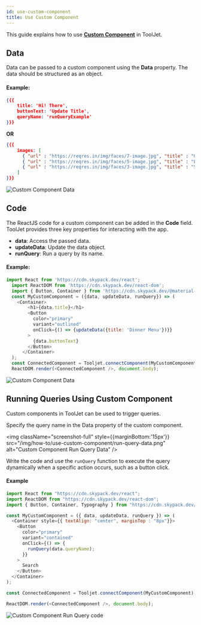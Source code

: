 ```yaml
---
id: use-custom-component
title: Use Custom Component
---
```


This guide explains how to use **[Custom Component](/docs/widgets/custom-component/)** in ToolJet.

## Data

Data can be passed to a custom component using the **Data** property. The data should be structured as an object.

#### Example:
```json
{{{ 
    title: 'Hi! There', 
    buttonText: 'Update Title',
    queryName: 'runQueryExample'
}}}
```
**OR**
```json
{{{ 
    images: [ 
	  { "url" : "https://reqres.in/img/faces/7-image.jpg", "title" : "Olivia"}, 
	  { "url" : "https://reqres.in/img/faces/5-image.jpg", "title" : "Liam"}, 
	  { "url" : "https://reqres.in/img/faces/3-image.jpg", "title" : "Sophia"}
    ]
}}}
```

<img className="screenshot-full" src="/img/how-to/use-custom-component/data.png" alt="Custom Component Data" />

<div style={{paddingTop:'24px'}}>

## Code

The ReactJS code for a custom component can be added in the **Code** field. ToolJet provides three key properties for interacting with the app.
- **data**: Access the passed data.
- **updateData**: Update the data object.
- **runQuery**: Run a query by its name.

#### Example:

```js
import React from 'https://cdn.skypack.dev/react';
  import ReactDOM from 'https://cdn.skypack.dev/react-dom';
  import { Button, Container } from 'https://cdn.skypack.dev/@material-ui/core';
  const MyCustomComponent = ({data, updateData, runQuery}) => (
    <Container>
        <h1>{data.title}</h1>
        <Button
          color="primary"
          variant="outlined"
          onClick={() => {updateData({title: 'Dinner Menu'})}}
        >
          {data.buttonText}
        </Button>
      </Container>
  );
  const ConnectedComponent = Tooljet.connectComponent(MyCustomComponent);
  ReactDOM.render(<ConnectedComponent />, document.body);
```

<img className="screenshot-full" src="/img/how-to/use-custom-component/code.png" alt="Custom Component Data" />

</div>

<div style={{paddingTop:'24px'}}>

## Running Queries Using Custom Component

Custom components in ToolJet can be used to trigger queries.

Specify the query name in the Data property of the custom component.

<img className="screenshot-full" style={{marginBottom:'15px'}} src="/img/how-to/use-custom-component/run-query-data.png" alt="Custom Component Run Query Data" />

Write the code and use the `runQuery` function to execute the query dynamically when a specific action occurs, such as a button click.

#### Example

```js
import React from "https://cdn.skypack.dev/react";
import ReactDOM from "https://cdn.skypack.dev/react-dom";
import { Button, Container, Typography } from "https://cdn.skypack.dev/@material-ui/core";

const MyCustomComponent = ({ data, updateData, runQuery }) => (
  <Container style={{ textAlign: "center", marginTop : "8px"}}>
    <Button
      color="primary"
      variant="contained"
      onClick={() => {
        runQuery(data.queryName);
      }}
    >
      Search
    </Button>
  </Container>
);

const ConnectedComponent = Tooljet.connectComponent(MyCustomComponent);

ReactDOM.render(<ConnectedComponent />, document.body);
```

<img className="screenshot-full" src="/img/how-to/use-custom-component/run-query-code.png" alt="Custom Component Run Query code" />

</div>
